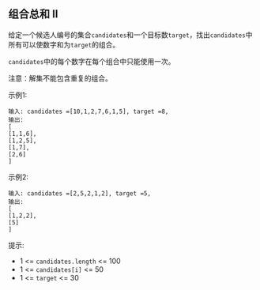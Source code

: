 ## 组合总和 II

给定一个候选人编号的集合`candidates`和一个目标数`target`，找出`candidates`中所有可以使数字和为`target`的组合。

`candidates`中的每个数字在每个组合中只能使用一次。

注意：解集不能包含重复的组合。

示例1:
```
输入: candidates =[10,1,2,7,6,1,5], target =8,
输出:
[
[1,1,6],
[1,2,5],
[1,7],
[2,6]
]
```
示例2:
```
输入: candidates =[2,5,2,1,2], target =5,
输出:
[
[1,2,2],
[5]
]
```

提示:

* 1 <= `candidates.length` <= 100
* 1 <= `candidates[i]` <= 50
* 1 <= `target` <= 30